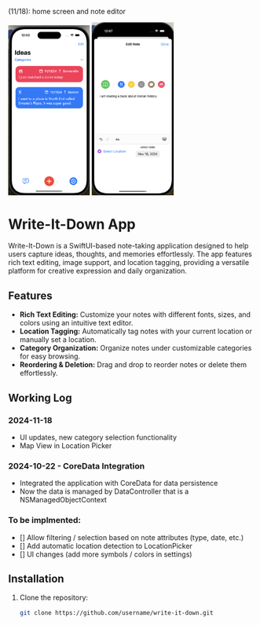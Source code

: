 (11/18): home screen and note editor

<img src="screenshot.png" alt="HomeScreen" style="width:33%;"> <img src="screenshot-1.png" alt="Editor View" style="width:33%;">

# Write-It-Down App

Write-It-Down is a SwiftUI-based note-taking application designed to help users capture ideas, thoughts, and memories effortlessly. The app features rich text editing, image support, and location tagging, providing a versatile platform for creative expression and daily organization.

## Features

- **Rich Text Editing:** Customize your notes with different fonts, sizes, and colors using an intuitive text editor.
- **Location Tagging:** Automatically tag notes with your current location or manually set a location.
- **Category Organization:** Organize notes under customizable categories for easy browsing.
- **Reordering & Deletion:** Drag and drop to reorder notes or delete them effortlessly.


## Working Log

### 2024-11-18
- UI updates, new category selection functionality
- Map View in Location Picker

### 2024-10-22 - CoreData Integration
  - Integrated the application with CoreData for data persistence
  - Now the data is managed by DataController that is a NSManagedObjectContext

### To be implmented:
- [] Allow filtering / selection based on note attributes (type, date, etc.)
- [] Add automatic location detection to LocationPicker
- [] UI changes (add more symbols / colors in settings)

## Installation

1. Clone the repository:
   ```bash
   git clone https://github.com/username/write-it-down.git
